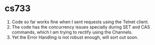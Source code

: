 # cs733
1. Code so far works fine when I sent requests using the Telnet client. 
2. The code has the concurrency issues specially during SET and CAS commands, which I am trying to rectify using the Channels.
3. Yet the Error Handling is not robust enough, will sort out soon.
